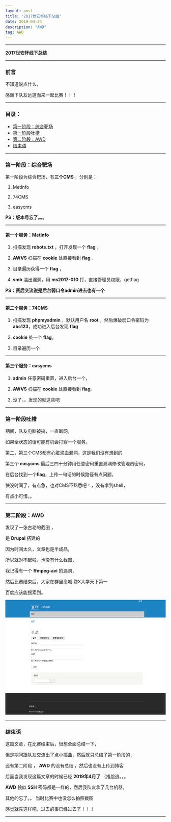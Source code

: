 ```yaml
---
layout: post
title: "2017世安杯线下总结"
date: 2019-04-24
description: "AWD"
tag: AWD
---
```

---

**2017世安杯线下总结**

---


### 前言

不知道说点什么，<br/>

感谢下队友远道而来一起比赛！！！ <br>

-----

### 目录：

* <a href="#one" target="_self">第一阶段：综合靶场</a>
* <a href="#a1" target="_self">第一阶段吐槽</a>
* <a href="#two" target="_self">第二阶段：AWD</a>
* <a href="#jsy" target="_self">结束语</a>

-----


### <span id = "one">第一阶段：综合靶场</span>

第一阶段为综合靶场，有**三个CMS** ，分别是：

1. MetInfo

2. 74CMS

3. easycms

**PS：版本号忘了。。。**

------

#### 第一个服务：MetInfo

1. 扫描发现 **robots.txt** ，打开发现一个 **flag** ，

2. **AWVS** 扫描在 **cookie** 处直接看到 **flag** ，

3. 目录遍历获得一个 **flag** ，

4. **smb** 溢出漏洞，用 **ms2017-010** 打，直接管理员权限，getflag <br>

**PS：赛后交流说是后台弱口令admin进去也有一个**

-------


#### 第二个服务：74CMS

1. 扫描发现 **phpmyadmin** ，默认用户名 **root** ，然后爆破弱口令密码为 **abc123**，成功进入后台发现 **flag** 

2. **cookie** 处一个 **flag**。

3. 目录遍历一个

-------


#### 第三个服务：easycms

1. **admin** 任意密码重置，进入后台一个，

2. **AWVS** 扫描在 **cookie** 处直接看到 **flag**。

3. 没了。。发现的就这些吧

-----


### <span id = "a1">第一阶段吐槽</span>

期间，队友电脑被搞，一直断网，<br/>

如果全状态的话可能有机会打穿一个服务。<br/>

第二，第三个CMS都有心脏滴血漏洞，这是我们没有想到的 <br>

第三个 **easycms** 最后三四十分钟用任意密码重置漏洞修改管理员密码，<br/>

在后台找到一个**flag**，上传一句话的时候路径有点问题，<br/>

快没时间了，有点急，也对CMS不熟悉吧！，没有拿到shell，<br/>

有点小可惜。。<br/>

-----

### <span id = "two">第二阶段：AWD</span>

发现了一张古老的截图 ， <br>

是 **Drupal** 搭建的 <br>

因为时间太久，文章也是半成品，<br>

所以就对不起啦，也没有什么截图，<br>

我记得有一个 **ffmpeg-avi** 的漏洞，<br>

然后比赛结束后，大家在群里高喊 暨X大学天下第一 <br>

百度应该能搜索到。<br>

![images](/images/2019-04-24/sab.png)

-----


### <span id = "jsy">结束语</span>

这篇文章，在比赛结束后，很想全面总结一下，<br>

但是期间跟队友交流出了点小插曲，然后就只总结了第一阶段的，<br>

还有第二阶段 ， **AWD** 的没有总结 ，然后也没有上传到博客 <br>

后面当我发现这篇文章的时候已经 **2019年4月了** （捂脸逃。。。 <br>

**AWD** 貌似 **SSH** 密码都是一样的，然后我队友拿了几台机器，<br>

其他的忘了。。 当时比赛中也没怎么拍照截图 <br>

感觉就先这样吧，过去的事已经过去了！！！

-------
